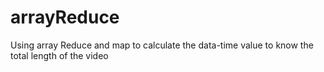 # arrayReduce
Using array Reduce and map to calculate the data-time value to know the total length of the video